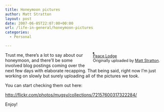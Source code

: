 ```yaml
---
title: Honeymoon pictures
author: Matt Stratton
layout: post
date: 2007-06-05T22:07:00+00:00
url: /life-in-general/honeymoon-pictures
categories:
  - Personal

---
```

<div style="float:right;margin-left:10px;margin-bottom:10px;">
  <a href="http://www.flickr.com/photos/mugsy/532006594/" title="photo sharing"><img src="http://farm2.static.flickr.com/1011/532006594_6f16160ce7_m.jpg" alt="" style="border:solid 2px #000000;" /></a> <br /> <span style="font-size:.9em;margin-top:0;"> <a href="http://www.flickr.com/photos/mugsy/532006594/">Peace Lodge</a> <br /> Originally uploaded by <a href="http://www.flickr.com/people/mugsy/">Matt Stratton</a>. </span>
</div>

Trust me, there&#8217;s a lot to say about our honeymoon, and there&#8217;ll be some involved blog postings coming over the next few days with elaborate recapping. That being said, right now I&#8217;m just working on slowly but surely uploading all of the pictures we took.

You can start checking them out here:

http://flickr.com/photos/mugsy/collections/72157600317322284/

Enjoy!